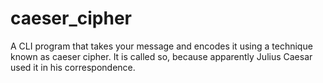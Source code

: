 # caeser_cipher

A CLI program that takes your message and encodes it using a technique known as caeser cipher. It is called so, because apparently Julius Caesar used it in his correspondence. 
